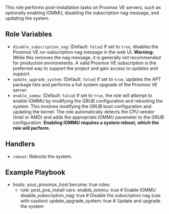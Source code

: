 This role performs post-installation tasks on Proxmox VE servers, such as optionally enabling IOMMU, disabling the subscription nag message, and updating the system.

## Role Variables

* `disable_subscription_nag`: (Default: `false`) If set to `true`, disables the Proxmox VE no-subscription nag message in the web UI.
  **Warning:** While this removes the nag message, it is generally not recommended for production environments. A valid Proxmox VE subscription is the preferred way to support the project and gain access to updates and support.
* `update_upgrade_system`: (Default: `false`) If set to `true`, updates the APT package lists and performs a full system upgrade of the Proxmox VE server.
* `enable_iommu`: (Default: `false`) If set to `true`, the role will attempt to enable IOMMU by modifying the GRUB configuration and rebooting the system. This involves modifying the GRUB boot configuration and updating the kernel. The role automatically detects the CPU vendor (Intel or AMD) and adds the appropriate IOMMU parameter to the GRUB configuration. **Enabling IOMMU requires a system reboot, which the role will perform.**

## Handlers

* `reboot`: Reboots the system.

## Example Playbook

- hosts: your_proxmox_host
  become: true
  roles:
    - role: post_pve_install
      vars:
        enable_iommu: true  # Enable IOMMU
        disable_subscription_nag: true # Disable the subscription nag (use with caution)
        update_upgrade_system: true # Update and upgrade the system
